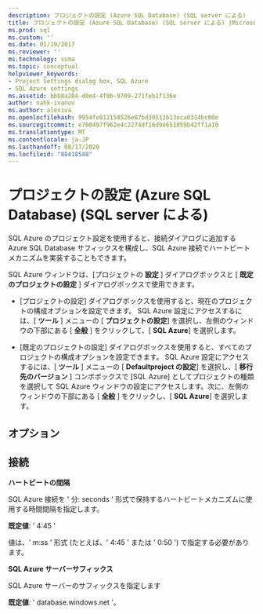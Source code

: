 ```yaml
---
description: プロジェクトの設定 (Azure SQL Database) (SQL server による)
title: プロジェクトの設定 (Azure SQL Database) (SQL server による) |Microsoft Docs
ms.prod: sql
ms.custom: ''
ms.date: 01/19/2017
ms.reviewer: ''
ms.technology: ssma
ms.topic: conceptual
helpviewer_keywords:
- Project Settings dialog box, SQL Azure
- SQL Azure settings
ms.assetid: bbb8a204-d0e4-4f0b-9709-271feb1f136e
author: nahk-ivanov
ms.author: alexiva
ms.openlocfilehash: 9954fe012158526e87bd30512b13eca0314bc00e
ms.sourcegitcommit: e700497f962e4c2274df16d9e651059b42ff1a10
ms.translationtype: MT
ms.contentlocale: ja-JP
ms.lasthandoff: 08/17/2020
ms.locfileid: "88418548"
---
```

# <a name="project-settings-azure-sql-database-accesstosql"></a>プロジェクトの設定 (Azure SQL Database) (SQL server による)
SQL Azure のプロジェクト設定を使用すると、接続ダイアログに追加する Azure SQL Database サフィックスを構成し、SQL Azure 接続でハートビートメカニズムを実装することもできます。  
  
SQL Azure ウィンドウは、[プロジェクトの **設定** ] ダイアログボックスと [ **既定のプロジェクトの設定** ] ダイアログボックスで使用できます。  
  
-   [プロジェクトの設定] ダイアログボックスを使用すると、現在のプロジェクトの構成オプションを設定できます。 SQL Azure 設定にアクセスするには、[ **ツール** ] メニューの [ **プロジェクトの設定**] を選択し、左側のウィンドウの下部にある [ **全般** ] をクリックして、[ **SQL Azure**] を選択します。  
  
-   [既定のプロジェクトの設定] ダイアログボックスを使用すると、すべてのプロジェクトの構成オプションを設定できます。 SQL Azure 設定にアクセスするには、[ **ツール** ] メニューの [ **Defaultproject の設定**] を選択し、[ **移行先のバージョン** ] コンボボックスで [SQL Azure] としてプロジェクトの種類を選択して SQL Azure ウィンドウの設定にアクセスします。次に、左側のウィンドウの下部にある [ **全般** ] をクリックし、[ **SQL Azure**] を選択します。  
  
## <a name="options"></a>オプション  
  
## <a name="connectivity"></a>接続  
**ハートビートの間隔**  
  
SQL Azure 接続を ' 分: seconds ' 形式で保持するハートビートメカニズムに使用する時間間隔を指定します。  
  
**既定値**: ' 4:45 '  
  
値は、' m:ss ' 形式 (たとえば、' 4:45 ' または ' 0:50 ') で指定する必要があります。  
  
**SQL Azure サーバーサフィックス**  
  
SQL Azure サーバーのサフィックスを指定します  
  
**既定値**: ' database.windows.net '。  
  
